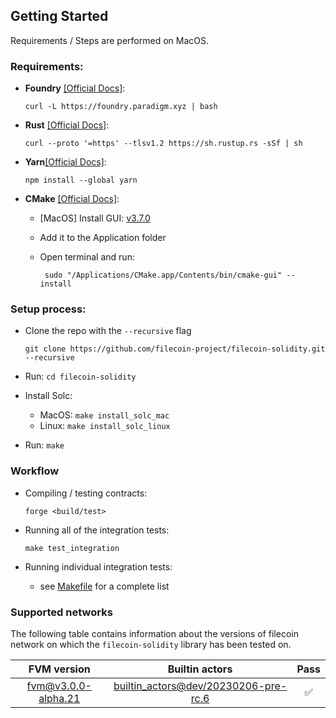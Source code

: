 ## Getting Started

Requirements / Steps are performed on MacOS.

### Requirements:

-   **Foundry** [[Official Docs]](https://book.getfoundry.sh/getting-started/installation):

    `curl -L https://foundry.paradigm.xyz | bash`

-   **Rust** [[Official Docs]](https://doc.rust-lang.org/book/ch01-01-installation.html):

    `curl --proto '=https' --tlsv1.2 https://sh.rustup.rs -sSf | sh`

-   **Yarn**[[Official Docs]](https://classic.yarnpkg.com/lang/en/docs/install/#mac-stable):

    `npm install --global yarn`

-   **CMake** [[Official Docs]](https://cmake.org/download/):

    -   [MacOS] Install GUI: [v3.7.0](https://github.com/Kitware/CMake/releases/download/v3.27.0/cmake-3.27.0-macos-universal.dmg)
    -   Add it to the Application folder
    -   Open terminal and run:

        ` sudo "/Applications/CMake.app/Contents/bin/cmake-gui" --install`

### Setup process:

-   Clone the repo with the `--recursive` flag

    ```
    git clone https://github.com/filecoin-project/filecoin-solidity.git --recursive
    ```

-   Run: `cd filecoin-solidity`
-   Install Solc:

    -   MacOS:
        `make install_solc_mac`
    -   Linux:
        `make install_solc_linux`

-   Run: `make`

### Workflow

-   Compiling / testing contracts:

    `forge <build/test>`

-   Running all of the integration tests:

    `make test_integration`

-   Running individual integration tests:
    -   see [Makefile](./Makefile) for a complete list

### Supported networks

The following table contains information about the versions of filecoin network on which the `filecoin-solidity` library has been tested on.

|                                              FVM version                                              |                                                         Builtin actors                                                          |        Pass        |
| :---------------------------------------------------------------------------------------------------: | :-----------------------------------------------------------------------------------------------------------------------------: | :----------------: |
| [fvm@v3.0.0-alpha.21](https://github.com/filecoin-project/ref-fvm/releases/tag/fvm%40v3.0.0-alpha.21) | [builtin_actors@dev/20230206-pre-rc.6](https://github.com/filecoin-project/builtin-actors/releases/tag/dev%2F20230206-pre-rc.6) | :white_check_mark: |
